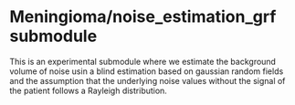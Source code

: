 # Meningioma/noise_estimation_grf submodule

This is an experimental submodule where we estimate the background volume of noise usin a blind estimation based on gaussian random fields and the assumption that the underlying noise values without the signal of the patient follows a Rayleigh distribution.
